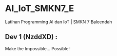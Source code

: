 # AI_IoT_SMKN7_E
Latihan Programming AI dan IoT | SMKN 7 Baleendah

## Dev 1 (NzddXD) : 
Make the Impossible... Possible!